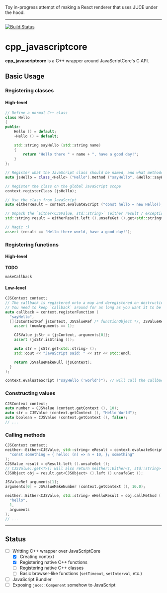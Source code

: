 Toy in-progress attempt of making a React renderer that uses JUCE under the
hood.

- - -

[![Build Status](https://travis-ci.org/yamadapc/ReactNativeJUCE-Step1.svg?branch=master)](https://travis-ci.org/yamadapc/ReactNativeJUCE-Step1)

# cpp_javascriptcore
**cpp_javascriptcore** is a C++ wrapper around JavaScriptCore's C API.

## Basic Usage

### Registering classes
#### High-level
```cpp
// Define a normal C++ class
class Hello
{
public:
    Hello () = default;
    ~Hello () = default;

    std::string sayHello (std::string name)
    {
        return "Hello there " + name + ", have a good day!";
    }
};

// Register what the JavaScript class should be named, and what methods to expose on the prototype
auto jsHello = class_<Hello> ("Hello").method ("sayHello", &Hello::sayHello);

// Register the class on the global JavaScript scope
context.registerClass (jsHello);

// Use the class from JavaScript
auto eitherResult = context.evaluateScript ("const hello = new Hello(); hello.sayHello('world')");

// Unpack the `Either<CJSValue, std::string>` (either result / exception)
std::string result = eitherResult.left ().unsafeGet ().get<std::string> ();

// Magic :)
assert (result == "Hello there world, have a good day!");
```

### Registering functions

#### High-level
**TODO**

`makeCallback`

#### Low-level

```cpp
CJSContext context;
// The callback is registered onto a map and deregistered on destruction.
// You need to keep `callback` around for as long as you want it to be available to JavaScript.
auto callback = context.registerFunction (
  "sayHello",
  [](JSContextRef jsContext, JSValueRef /* functionObject */, JSValueRef /* thisObject */, size_t numArguments, const JSValueRef arguments[], JSValueRef* /* error */) {
    assert (numArguments == 1);

    CJSValue jsStr = {jsContext, arguments[0]};
    assert (jsStr.isString ());

    auto str = jsStr.get<std::string> ();
    std::cout << "JavaScript said: " << str << std::endl;

    return JSValueMakeNull (jsContext);
  }
);

context.evaluateScript ("sayHello ('world')"); // will call the callback
```

### Constructing values
```cpp
CJSContext context;
auto number = CJSValue (context.getContext (), 10);
auto str = CJSValue (context.getContext (), "Hello World");
auto boolean = CJSValue (context.getContext (), false);
// ...
```

### Calling methods
```cpp
CJSContext context;
neither::Either<CJSValue, std::string> eResult = context.evaluateScript (
  "const something = { hello: (n) => n + 10, }; something"
);
CJSValue result = eResult.left ().unsafeGet ();
// CJSValue::get<T>() will also return neither::Either<T, std::string>
CJSObject obj = result.get<CJSObject> ().left ().unsafeGet ();

JSValueRef arguments[1];
arguments[0] = JSValueMakeNumber (context.getContext (), 10.0);

neither::Either<CJSValue, std::string> eHelloResult = obj.callMethod (
  "hello",
  1,
  arguments
);
// ...
```

- - -

## Status

- [ ] Writting C++ wrapper over JavaScriptCore
  - [x] Creating context
  - [x] Registering native C++ functions
  - [ ] Registering native C++ classes
  - [ ] Basic browser-like functions (`setTimeout`, `setInterval`, etc.)
- [ ] JavaScript Bundler
- [ ] Exposing `juce::Component` somehow to JavaScript
